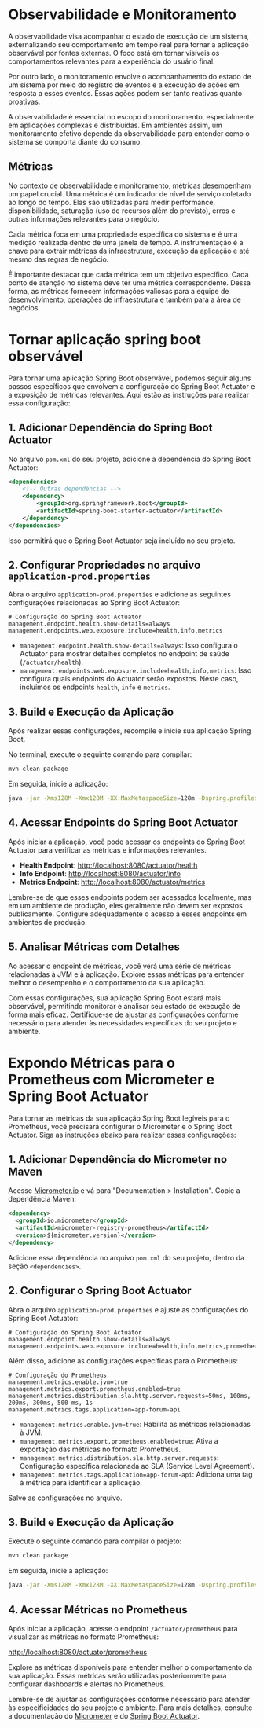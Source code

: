 # Observabilidade e Monitoramento

A observabilidade visa acompanhar o estado de execução de um sistema, externalizando seu comportamento em tempo real para tornar a aplicação observável por fontes externas. O foco está em tornar visíveis os comportamentos relevantes para a experiência do usuário final.

Por outro lado, o monitoramento envolve o acompanhamento do estado de um sistema por meio do registro de eventos e a execução de ações em resposta a esses eventos. Essas ações podem ser tanto reativas quanto proativas.

A observabilidade é essencial no escopo do monitoramento, especialmente em aplicações complexas e distribuídas. Em ambientes assim, um monitoramento efetivo depende da observabilidade para entender como o sistema se comporta diante do consumo.

## Métricas

No contexto de observabilidade e monitoramento, métricas desempenham um papel crucial. Uma métrica é um indicador de nível de serviço coletado ao longo do tempo. Elas são utilizadas para medir performance, disponibilidade, saturação (uso de recursos além do previsto), erros e outras informações relevantes para o negócio.

Cada métrica foca em uma propriedade específica do sistema e é uma medição realizada dentro de uma janela de tempo. A instrumentação é a chave para extrair métricas da infraestrutura, execução da aplicação e até mesmo das regras de negócio.

É importante destacar que cada métrica tem um objetivo específico. Cada ponto de atenção no sistema deve ter uma métrica correspondente. Dessa forma, as métricas fornecem informações valiosas para a equipe de desenvolvimento, operações de infraestrutura e também para a área de negócios.

# Tornar aplicação spring boot observável

Para tornar uma aplicação Spring Boot observável, podemos seguir alguns passos específicos que envolvem a configuração do Spring Boot Actuator e a exposição de métricas relevantes. Aqui estão as instruções para realizar essa configuração:

## 1. Adicionar Dependência do Spring Boot Actuator

No arquivo `pom.xml` do seu projeto, adicione a dependência do Spring Boot Actuator:

```xml
<dependencies>
    <!-- Outras dependências -->
    <dependency>
        <groupId>org.springframework.boot</groupId>
        <artifactId>spring-boot-starter-actuator</artifactId>
    </dependency>
</dependencies>
```

Isso permitirá que o Spring Boot Actuator seja incluído no seu projeto.

## 2. Configurar Propriedades no arquivo `application-prod.properties`

Abra o arquivo `application-prod.properties` e adicione as seguintes configurações relacionadas ao Spring Boot Actuator:

```properties
# Configuração do Spring Boot Actuator
management.endpoint.health.show-details=always
management.endpoints.web.exposure.include=health,info,metrics
```

- `management.endpoint.health.show-details=always`: Isso configura o Actuator para mostrar detalhes completos no endpoint de saúde (`/actuator/health`).
- `management.endpoints.web.exposure.include=health,info,metrics`: Isso configura quais endpoints do Actuator serão expostos. Neste caso, incluímos os endpoints `health`, `info` e `metrics`.

## 3. Build e Execução da Aplicação

Após realizar essas configurações, recompile e inicie sua aplicação Spring Boot.

No terminal, execute o seguinte comando para compilar:

```bash
mvn clean package
```

Em seguida, inicie a aplicação:

```bash
java -jar -Xms128M -Xmx128M -XX:MaxMetaspaceSize=128m -Dspring.profiles.active=prod target/forum.jar
```

## 4. Acessar Endpoints do Spring Boot Actuator

Após iniciar a aplicação, você pode acessar os endpoints do Spring Boot Actuator para verificar as métricas e informações relevantes.

- **Health Endpoint**: [http://localhost:8080/actuator/health](http://localhost:8080/actuator/health)
- **Info Endpoint**: [http://localhost:8080/actuator/info](http://localhost:8080/actuator/info)
- **Metrics Endpoint**: [http://localhost:8080/actuator/metrics](http://localhost:8080/actuator/metrics)

Lembre-se de que esses endpoints podem ser acessados localmente, mas em um ambiente de produção, eles geralmente não devem ser expostos publicamente. Configure adequadamente o acesso a esses endpoints em ambientes de produção.

## 5. Analisar Métricas com Detalhes

Ao acessar o endpoint de métricas, você verá uma série de métricas relacionadas à JVM e à aplicação. Explore essas métricas para entender melhor o desempenho e o comportamento da sua aplicação.

Com essas configurações, sua aplicação Spring Boot estará mais observável, permitindo monitorar e analisar seu estado de execução de forma mais eficaz. Certifique-se de ajustar as configurações conforme necessário para atender às necessidades específicas do seu projeto e ambiente.

# Expondo Métricas para o Prometheus com Micrometer e Spring Boot Actuator

Para tornar as métricas da sua aplicação Spring Boot legíveis para o Prometheus, você precisará configurar o Micrometer e o Spring Boot Actuator. Siga as instruções abaixo para realizar essas configurações:

## 1. Adicionar Dependência do Micrometer no Maven

Acesse [Micrometer.io](https://micrometer.io/) e vá para "Documentation > Installation". Copie a dependência Maven:

```xml
<dependency>
  <groupId>io.micrometer</groupId>
  <artifactId>micrometer-registry-prometheus</artifactId>
  <version>${micrometer.version}</version>
</dependency>
```

Adicione essa dependência no arquivo `pom.xml` do seu projeto, dentro da seção `<dependencies>`.

## 2. Configurar o Spring Boot Actuator

Abra o arquivo `application-prod.properties` e ajuste as configurações do Spring Boot Actuator:

```properties
# Configuração do Spring Boot Actuator
management.endpoint.health.show-details=always
management.endpoints.web.exposure.include=health,info,metrics,prometheus
```

Além disso, adicione as configurações específicas para o Prometheus:

```properties
# Configuração do Prometheus
management.metrics.enable.jvm=true
management.metrics.export.prometheus.enabled=true
management.metrics.distribution.sla.http.server.requests=50ms, 100ms, 200ms, 300ms, 500 ms, 1s
management.metrics.tags.application=app-forum-api
```

- `management.metrics.enable.jvm=true`: Habilita as métricas relacionadas à JVM.
- `management.metrics.export.prometheus.enabled=true`: Ativa a exportação das métricas no formato Prometheus.
- `management.metrics.distribution.sla.http.server.requests`: Configuração específica relacionada ao SLA (Service Level Agreement).
- `management.metrics.tags.application=app-forum-api`: Adiciona uma tag à métrica para identificar a aplicação.

Salve as configurações no arquivo.

## 3. Build e Execução da Aplicação

Execute o seguinte comando para compilar o projeto:

```bash
mvn clean package
```

Em seguida, inicie a aplicação:

```bash
java -jar -Xms128M -Xmx128M -XX:MaxMetaspaceSize=128m -Dspring.profiles.active=prod target/forum.jar
```

## 4. Acessar Métricas no Prometheus

Após iniciar a aplicação, acesse o endpoint `/actuator/prometheus` para visualizar as métricas no formato Prometheus:

[http://localhost:8080/actuator/prometheus](http://localhost:8080/actuator/prometheus)

Explore as métricas disponíveis para entender melhor o comportamento da sua aplicação. Essas métricas serão utilizadas posteriormente para configurar dashboards e alertas no Prometheus.

Lembre-se de ajustar as configurações conforme necessário para atender às especificidades do seu projeto e ambiente. Para mais detalhes, consulte a documentação do [Micrometer](https://micrometer.io/) e do [Spring Boot Actuator](https://docs.spring.io/spring-boot/docs/current/reference/html/production-ready-features.html).